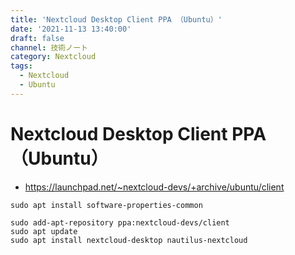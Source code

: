 ```yaml
---
title: 'Nextcloud Desktop Client PPA （Ubuntu）'
date: '2021-11-13 13:40:00'
draft: false
channel: 技術ノート
category: Nextcloud
tags:
  - Nextcloud
  - Ubuntu
---
```

# Nextcloud Desktop Client PPA （Ubuntu）
- <https://launchpad.net/~nextcloud-devs/+archive/ubuntu/client>

```shell
sudo apt install software-properties-common

sudo add-apt-repository ppa:nextcloud-devs/client
sudo apt update
sudo apt install nextcloud-desktop nautilus-nextcloud
```
